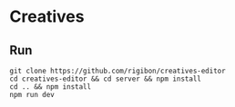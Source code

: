 # Creatives

## Run

`git clone https://github.com/rigibon/creatives-editor`\
`cd creatives-editor && cd server && npm install`\
`cd .. && npm install`\
`npm run dev`
